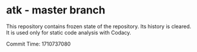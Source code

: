 # atk - master branch

This repository contains frozen state of the repository.
Its history is cleared. It is used only for static code
analysis with Codacy.

Commit Time: 1710737080